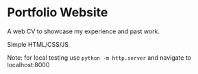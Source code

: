 # Portfolio Website

A web CV to showcase my experience and past work.

Simple HTML/CSS/JS

Note: for local testing use `python -m http.server` and navigate to
localhost:8000
